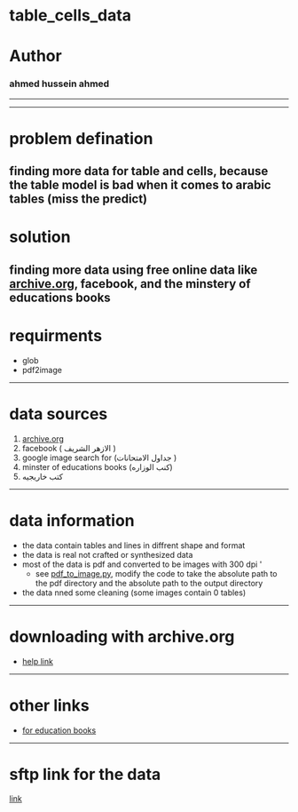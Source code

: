 # table_cells_data

# Author 
### ahmed hussein ahmed 
---

---
# problem defination 
finding more data for table and cells, because the table model is bad when it comes to arabic tables (miss the predict)
---
# solution
finding more data using free online data like [archive.org](https://archive.org/), facebook, and the minstery of educations books
---
# requirments
* glob
* pdf2image
--- 
# data sources 
1. [archive.org](https://archive.org/)
2. facebook ( الازهر الشريف )
3. google image search for (جداول الامتحانات )
4. minster of educations books (كنب الوزاره)
5. كتب خاريجيه 
---
# data information 
* the data contain tables and lines in diffrent shape and format 
* the data is real not crafted or synthesized data 
* most of the data is pdf and converted to be images with 300 dpi '
    * see [pdf_to_image.py](), modify the code to take the absolute path to the pdf directory and the absolute path to the output directory
* the data nned some cleaning (some images contain 0 tables) 
---
# downloading with archive.org
* [help link](https://blog.archive.org/2012/04/26/downloading-in-bulk-using-wget/)
---
# other links 
* [for education books](https://bazaker.com/)
---
# sftp link for the data
[link]()
